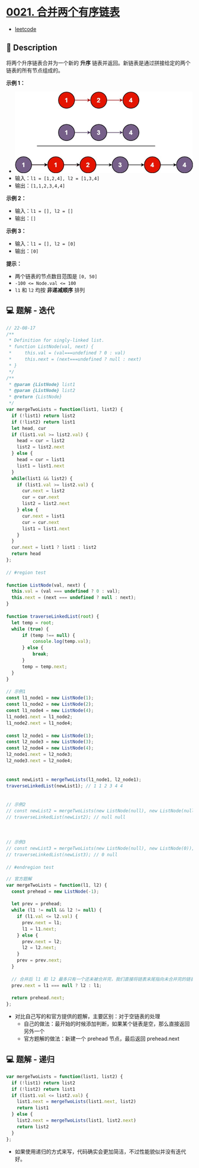 # [0021. 合并两个有序链表](https://github.com/Tdahuyou/leetcode/tree/main/0021.%20%E5%90%88%E5%B9%B6%E4%B8%A4%E4%B8%AA%E6%9C%89%E5%BA%8F%E9%93%BE%E8%A1%A8)

- [leetcode](https://leetcode.cn/problems/merge-two-sorted-lists/)

## 📝 Description

将两个升序链表合并为一个新的 **升序** 链表并返回。新链表是通过拼接给定的两个链表的所有节点组成的。 

**示例 1：**

- ![](md-imgs/2024-10-26-23-11-25.png)
- 输入：`l1 = [1,2,4], l2 = [1,3,4]`
- 输出：`[1,1,2,3,4,4]`

**示例 2：**

- 输入：`l1 = [], l2 = []`
- 输出：`[]`

**示例 3：**

- 输入：`l1 = [], l2 = [0]`
- 输出：`[0]`

**提示：**

- 两个链表的节点数目范围是 `[0, 50]`
- `-100 <= Node.val <= 100`
- `l1` 和 `l2` 均按 **非递减顺序** 排列

## 💻 题解 - 迭代

```js
// 22-08-17
/**
 * Definition for singly-linked list.
 * function ListNode(val, next) {
 *     this.val = (val===undefined ? 0 : val)
 *     this.next = (next===undefined ? null : next)
 * }
 */
/**
 * @param {ListNode} list1
 * @param {ListNode} list2
 * @return {ListNode}
 */
var mergeTwoLists = function(list1, list2) {
  if (!list1) return list2
  if (!list2) return list1
  let head, cur
  if (list1.val >= list2.val) {
    head = cur = list2
    list2 = list2.next
  } else {
    head = cur = list1
    list1 = list1.next
  }
  while(list1 && list2) {
    if (list1.val >= list2.val) {
      cur.next = list2
      cur = cur.next
      list2 = list2.next
    } else {
      cur.next = list1
      cur = cur.next
      list1 = list1.next
    }
  }
  cur.next = list1 ? list1 : list2
  return head
};

// #region test

function ListNode(val, next) {
  this.val = (val === undefined ? 0 : val);
  this.next = (next === undefined ? null : next);
}

function traverseLinkedList(root) {
  let temp = root;
  while (true) {
      if (temp !== null) {
          console.log(temp.val);
      } else {
          break;
      }
      temp = temp.next;
  }
}

// 示例1
const l1_node1 = new ListNode(1);
const l1_node2 = new ListNode(2);
const l1_node4 = new ListNode(4);
l1_node1.next = l1_node2;
l1_node2.next = l1_node4;

const l2_node1 = new ListNode(1);
const l2_node3 = new ListNode(3);
const l2_node4 = new ListNode(4);
l2_node1.next = l2_node3;
l2_node3.next = l2_node4;


const newList1 = mergeTwoLists(l1_node1, l2_node1);
traverseLinkedList(newList1); // 1 1 2 3 4 4


// 示例2
// const newList2 = mergeTwoLists(new ListNode(null), new ListNode(null));
// traverseLinkedList(newList2); // null null



// 示例3
// const newList3 = mergeTwoLists(new ListNode(null), new ListNode(0));
// traverseLinkedList(newList3); // 0 null

// #endregion test
```

```js
// 官方题解
var mergeTwoLists = function(l1, l2) {
  const prehead = new ListNode(-1);

  let prev = prehead;
  while (l1 != null && l2 != null) {
    if (l1.val <= l2.val) {
      prev.next = l1;
      l1 = l1.next;
    } else {
      prev.next = l2;
      l2 = l2.next;
    }
    prev = prev.next;
  }

  // 合并后 l1 和 l2 最多只有一个还未被合并完，我们直接将链表末尾指向未合并完的链表即可
  prev.next = l1 === null ? l2 : l1;

  return prehead.next;
};
```

- 对比自己写的和官方提供的题解，主要区别：对于空链表的处理
  - 自己的做法：最开始的时候添加判断，如果某个链表是空，那么直接返回另外一个
  - 官方题解的做法：新建一个 prehead 节点，最后返回 prehead.next

## 💻 题解 - 递归

```js
var mergeTwoLists = function(list1, list2) {
  if (!list1) return list2
  if (!list2) return list1
  if (list1.val <= list2.val) {
    list1.next = mergeTwoLists(list1.next, list2)
    return list1
  } else {
    list2.next = mergeTwoLists(list1, list2.next)
    return list2
  }
};
```

- 如果使用递归的方式来写，代码确实会更加简洁，不过性能貌似并没有迭代好。